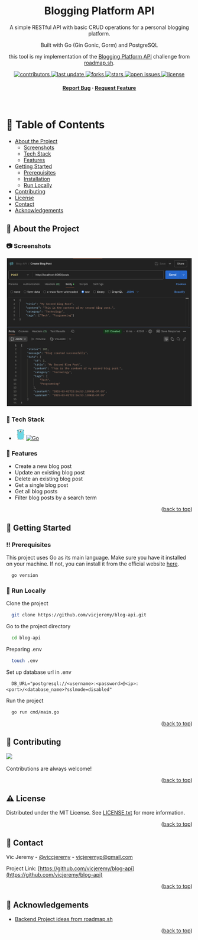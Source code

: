 <div align="center" id="readme-top">

  <h1>Blogging Platform API</h1>

  <p>
    A simple RESTful API with basic CRUD operations for a personal blogging platform. </p>
 <p>Built with Go (Gin Gonic, Gorm) and PostgreSQL</p>
   <p>this tool is my implementation of the <a href="https://roadmap.sh/projects/blogging-platform-api">Blogging Platform API</a> challenge from <a href="https://roadmap.sh">roadmap.sh</a>.
  </p>

<!-- Badges -->
<p>
  <a href="https://github.com/vicjeremy/blog-api/graphs/contributors">
    <img src="https://img.shields.io/github/contributors/vicjeremy/blog-api" alt="contributors" />
  </a>
  <a href="">
    <img src="https://img.shields.io/github/last-commit/vicjeremy/blog-api" alt="last update" />
  </a>
  <a href="https://github.com/vicjeremy/blog-api/network/members">
    <img src="https://img.shields.io/github/forks/vicjeremy/blog-api" alt="forks" />
  </a>
  <a href="https://github.com/vicjeremy/task-cli/stargazers">
    <img src="https://img.shields.io/github/stars/vicjeremy/blog-api" alt="stars" />
  </a>
  <a href="https://github.com/vicjeremy/blog-api/issues/">
    <img src="https://img.shields.io/github/issues/vicjeremy/blog-api" alt="open issues" />
  </a>
  <a href="https://github.com/vicjeremy/blog-api/blob/main/LICENSE.txt">
    <img src="https://img.shields.io/github/license/vicjeremy/blog-api.svg" alt="license" />
  </a>
</p>

<h4>
    <a href="https://github.com/vicjeremy/blog-api/issues/">Report Bug</a>
  <span> · </span>
    <a href="https://github.com/vicjeremy/blog-api/issues/">Request Feature</a>
  </h4>
</div>

<br />

<!-- Table of Contents -->

# :notebook_with_decorative_cover: Table of Contents

- [About the Project](#star2-about-the-project)
  - [Screenshots](#camera-screenshots)
  - [Tech Stack](#space_invader-tech-stack)
  - [Features](#dart-features)
- [Getting Started](#toolbox-getting-started)
  - [Prerequisites](#bangbang-prerequisites)
  - [Installation](#gear-installation)
  - [Run Locally](#running-run-locally)
- [Contributing](#wave-contributing)
- [License](#warning-license)
- [Contact](#handshake-contact)
- [Acknowledgements](#gem-acknowledgements)

<!-- About the Project -->

## :star2: About the Project

<!-- Screenshots -->

### :camera: Screenshots

<div align="center">
  <img src="result/ecample.png" style="width:500px;height:400px" alt="screenshot" />
</div>

<!-- TechStack -->

### :space_invader: Tech Stack

- <a href="https://golang.org" target="_blank" rel="noreferrer"><img src="https://raw.githubusercontent.com/devicons/devicon/master/icons/go/go-original.svg" alt="go" width="30" height="30"/>[![Go][Go]][Go-url]</a>

<!-- Features -->

### :dart: Features

- Create a new blog post
- Update an existing blog post
- Delete an existing blog post
- Get a single blog post
- Get all blog posts
- Filter blog posts by a search term

<p align="right">(<a href="#readme-top">back to top</a>)</p>

<!-- Getting Started -->

## :toolbox: Getting Started

<!-- Prerequisites -->

### :bangbang: Prerequisites

This project uses Go as its main language. Make sure you have it installed on your machine. If not, you can install it from the official website [here](https://golang.org/).

```bash
  go version
```

<!-- Run Locally -->

### :running: Run Locally

Clone the project

```bash
  git clone https://github.com/vicjeremy/blog-api.git
```

Go to the project directory

```bash
  cd blog-api
```
Preparing .env

```bash
  touch .env
```
Set up database url in .env

```env
  DB_URL="postgresql://<username>:<password>@<ip>:<port>/<database_name>?sslmode=disabled"
```

Run the project

```bash
  go run cmd/main.go
```

<p align="right">(<a href="#readme-top">back to top</a>)</p>

<!-- Usage -->



<!-- Contributing -->

## :wave: Contributing

<a href="https://github.com/vicjeremy/blog-api/graphs/contributors">
  <img src="https://contrib.rocks/image?repo=vicjeremy/blog-api" />
</a>

Contributions are always welcome!

<p align="right">(<a href="#readme-top">back to top</a>)</p>

<!-- License -->

## :warning: License

Distributed under the MIT License. See [LICENSE.txt](LICENSE.txt) for more information.

<p align="right">(<a href="#readme-top">back to top</a>)</p>

<!-- Contact -->

## :handshake: Contact

Vic Jeremy - [@viccjeremy](https://instagram.com/viccjeremy) - [vicjeremyp@gmail.com](mailto:vicjeremyp@gmail.com)

Project Link: [https://github.com/vicjeremy/blog-api](https://github.com/vicjeremy/blog-api)

<p align="right">(<a href="#readme-top">back to top</a>)</p>

<!-- Acknowledgments -->

## :gem: Acknowledgements

- [Backend Project ideas from roadmap.sh](https://roadmap.sh/backend/projects)

<p align="right">(<a href="#readme-top">back to top</a>)</p>

[Go]: https://img.shields.io/badge/GOlang-00ADD8?style=for-the-badge&logo=go&logoColor=white
[Go-url]: https://golang.org/
